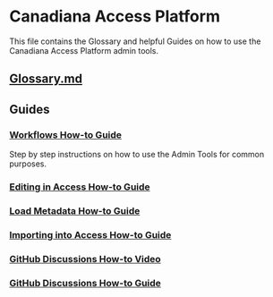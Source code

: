 # Canadiana Access Platform

This file contains the Glossary and helpful Guides on how to use the Canadiana Access Platform admin tools.

## [Glossary.md](https://github.com/crkn-rcdr/Access-Platform/blob/main/Glossary.md)

## Guides

### [Workflows How-to Guide](https://crkn.sharepoint.com/:w:/s/platform/EZfzhiV6mxZHh5jBXI-HNXQBgLDOTsBlKqjJg0MHbDGSow?e=hfE88E)

Step by step instructions on how to use the Admin Tools for common purposes.

### [Editing in Access How-to Guide](https://crkn.sharepoint.com/:w:/s/platform/ES0qN2lChP9CtSS2mK4-EvMBtzaXlqImhyDey8LKCb8mKA)

### [Load Metadata How-to Guide](https://crkn.sharepoint.com/:w:/s/platform/EaBNXf21wPVAnxy2X5y7hxgBpx4UjGbCGvlCtI_10sk09A)

### [Importing into Access How-to Guide](https://crkn.sharepoint.com/:w:/s/platform/ES5J9p09pONBith820Apc7kBnotbNSAK4tvDYERRRiOMCQ)

### [GitHub Discussions How-to Video](https://crkn.sharepoint.com/:v:/s/platform/ETWgEQzPyw1OpMXtdTq3V1wBRgCxNqoQXg-uncnqQoETbQ)

### [GitHub Discussions How-to Guide](https://crkn.sharepoint.com/:w:/s/platform/EcbVMYIYRjtMpR9RDDSCGCYBhdRZyqiInOlAvs2jRLdCdg)
